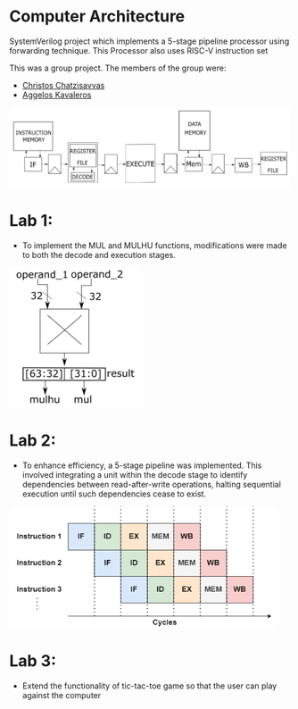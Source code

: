# Computer Architecture
SystemVerilog project which implements a 5-stage pipeline processor using forwarding technique. This Processor also uses RISC-V instruction set

This was a group project. The members of the group were:
- [Christos Chatzisavvas](https://github.com/christoschatz)
- [Aggelos Kavaleros](https://github.com/AggelosKv)

![Banner](https://github.com/christoschatz/School-Projects/blob/main/Computer%20Architecture/screenshots/processor.png)

# Lab 1:

- To implement the MUL and MULHU functions, modifications were made to both the decode and execution stages.
  
![Banner](https://github.com/christoschatz/School-Projects/blob/main/Computer%20Architecture/screenshots/mul_mulhu.png)


# Lab 2:

- To enhance efficiency, a 5-stage pipeline was implemented. This involved integrating a unit within the decode stage to identify dependencies between read-after-write operations, halting sequential execution until such dependencies cease to exist.

![Banner](https://github.com/christoschatz/School-Projects/blob/main/Computer%20Architecture/screenshots/pipeline.png)

# Lab 3:

- Extend the functionality of tic-tac-toe game so that the user can play against the computer

